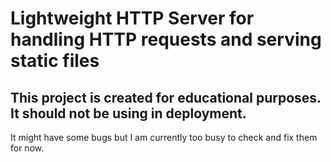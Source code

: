 # Lightweight HTTP Server for handling HTTP requests and serving static files

## This project is created for educational purposes. It should not be using in deployment.

It might have some bugs but I am currently too busy to check and fix them for now.